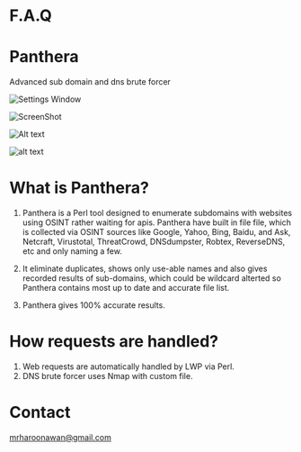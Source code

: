 # F.A.Q 

# Panthera
Advanced sub domain and dns brute forcer

![Settings Window](https://ibb.co/pfRff7P)

![ScreenShot](https://ibb.co/pfRff7P)

![Alt text](https://ibb.co/pfRff7P?raw=true "Title")

![alt text](https://ibb.co/pfRff7P)


# What is Panthera?
1. Panthera is a Perl tool designed to enumerate subdomains with websites using OSINT rather waiting for
apis. Panthera have built in file file, which is collected via OSINT sources like Google, Yahoo, Bing, Baidu, and Ask, Netcraft, Virustotal, ThreatCrowd, DNSdumpster, Robtex, ReverseDNS, etc and only naming a few.

2. It eliminate duplicates, shows only use-able names and also gives recorded results of sub-domains, which could be wildcard alterted so Panthera contains most up to date and accurate file list.

3. Panthera gives 100% accurate results.


# How requests are handled?
1. Web requests are automatically handled by LWP via Perl.
2. DNS brute forcer uses Nmap with custom file.

# Contact
mrharoonawan@gmail.com
